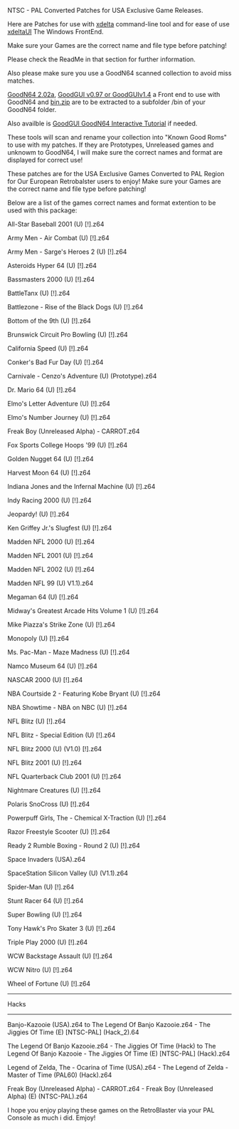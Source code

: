 NTSC - PAL Converted Patches for USA Exclusive Game Releases.

Here are Patches for use with [xdelta](http://xdelta.org/) command-line tool and for ease of use [xdeltaUI](https://www.romhacking.net/utilities/598/) The Windows FrontEnd.

Make sure your Games are the correct name and file type before patching!

Please check the ReadMe in that section for further information.

Also please make sure you use a GoodN64 scanned collection to avoid miss matches.

[GoodN64 2.02a](https://www.emutalk.net/threads/goodn64-2-02a.12068/), [GoodGUI v0.97 or GoodGUIv1.4](https://www.emutalk.net/threads/goodgui-v0-97.29155/) a Front end to use with GoodN64 and [bin.zip](https://www.emutalk.net/threads/bin-zip.12070/) are to be extracted to a subfolder /bin of your GoodN64 folder.

Also availble is [GoodGUI GoodN64 Interactive Tutorial](https://www.emutalk.net/threads/goodgui-goodn64-tutorial.28965/) if needed.

These tools will scan and rename your collection into "Known Good Roms" to use with my patches. If they are Prototypes, Unreleased games and unknowm to GoodN64, I will make sure the correct names and format are displayed for correct use!

These patches are for the USA Exclusive Games Converted to PAL Region for Our European Retrobalster users to enjoy!
Make sure your Games are the correct name and file type before patching!

Below are a list of the games correct names and format extention to be used with this package:

All-Star Baseball 2001 (U) [!].z64

Army Men - Air Combat (U) [!].z64

Army Men - Sarge's Heroes 2 (U) [!].z64

Asteroids Hyper 64 (U) [!].z64

Bassmasters 2000 (U) [!].z64

BattleTanx (U) [!].z64

Battlezone - Rise of the Black Dogs (U) [!].z64

Bottom of the 9th (U) [!].z64

Brunswick Circuit Pro Bowling (U) [!].z64

California Speed (U) [!].z64

Conker's Bad Fur Day (U) [!].z64

Carnivale - Cenzo's Adventure (U) (Prototype).z64

Dr. Mario 64 (U) [!].z64

Elmo's Letter Adventure (U) [!].z64

Elmo's Number Journey (U) [!].z64

Freak Boy (Unreleased Alpha) - CARROT.z64

Fox Sports College Hoops '99 (U) [!].z64

Golden Nugget 64 (U) [!].z64

Harvest Moon 64 (U) [!].z64

Indiana Jones and the Infernal Machine (U) [!].z64

Indy Racing 2000 (U) [!].z64

Jeopardy! (U) [!].z64

Ken Griffey Jr.'s Slugfest (U) [!].z64

Madden NFL 2000 (U) [!].z64

Madden NFL 2001 (U) [!].z64

Madden NFL 2002 (U) [!].z64

Madden NFL 99 (U) V1.1).z64

Megaman 64 (U) [!].z64

Midway's Greatest Arcade Hits Volume 1 (U) [!].z64

Mike Piazza's Strike Zone (U) [!].z64

Monopoly (U) [!].z64

Ms. Pac-Man - Maze Madness (U) [!].z64

Namco Museum 64 (U) [!].z64

NASCAR 2000 (U) [!].z64

NBA Courtside 2 - Featuring Kobe Bryant (U) [!].z64

NBA Showtime - NBA on NBC (U) [!].z64

NFL Blitz (U) [!].z64

NFL Blitz - Special Edition (U) [!].z64

NFL Blitz 2000 (U) (V1.0) [!].z64

NFL Blitz 2001 (U) [!].z64

NFL Quarterback Club 2001 (U) [!].z64

Nightmare Creatures (U) [!].z64

Polaris SnoCross (U) [!].z64

Powerpuff Girls, The - Chemical X-Traction (U) [!].z64

Razor Freestyle Scooter (U) [!].z64

Ready 2 Rumble Boxing - Round 2 (U) [!].z64

Space Invaders (USA).z64

SpaceStation Silicon Valley (U) (V1.1).z64

Spider-Man (U) [!].z64

Stunt Racer 64 (U) [!].z64

Super Bowling (U) [!].z64

Tony Hawk's Pro Skater 3 (U) [!].z64

Triple Play 2000 (U) [!].z64

WCW Backstage Assault (U) [!].z64

WCW Nitro (U) [!].z64

Wheel of Fortune (U) [!].z64

---------------------------------

Hacks

-----

Banjo-Kazooie (USA).z64 to The Legend Of Banjo Kazooie.z64 - The Jiggies Of Time (E) [NTSC-PAL] (Hack_2).64

The Legend Of Banjo Kazooie.z64 - The Jiggies Of Time (Hack) to The Legend Of Banjo Kazooie - The Jiggies Of Time (E) [NTSC-PAL] (Hack).z64

Legend of Zelda, The - Ocarina of Time (USA).z64 - The Legend of Zelda - Master of Time (PAL60) (Hack).z64

Freak Boy (Unreleased Alpha) - CARROT.z64 - Freak Boy (Unreleased Alpha) (E) (NTSC-PAL).z64

I hope you enjoy playing these games on the RetroBlaster via your PAL Console as much i did.
Emjoy!
